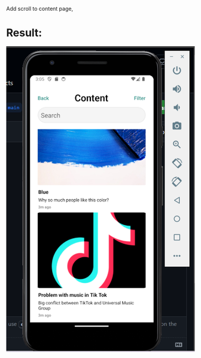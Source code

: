 Add scroll to content page,

# Result:

![Content Page](https://github.com/IsShems/React-native/blob/main/Content%20with%20Scroll/Result_Content.png)

